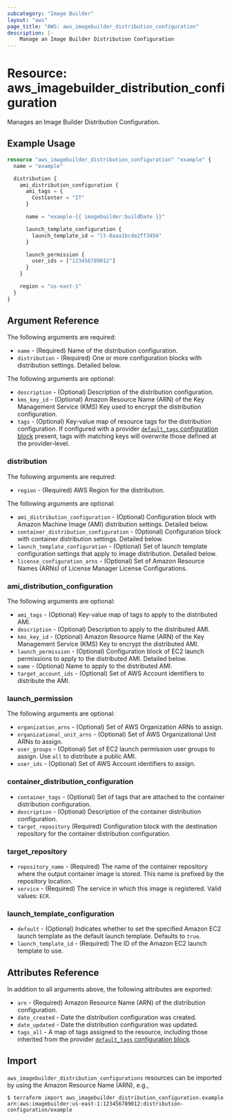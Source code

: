 ```yaml
---
subcategory: "Image Builder"
layout: "aws"
page_title: "AWS: aws_imagebuilder_distribution_configuration"
description: |-
    Manage an Image Builder Distribution Configuration
---
```


# Resource: aws_imagebuilder_distribution_configuration

Manages an Image Builder Distribution Configuration.

## Example Usage

```terraform
resource "aws_imagebuilder_distribution_configuration" "example" {
  name = "example"

  distribution {
    ami_distribution_configuration {
      ami_tags = {
        CostCenter = "IT"
      }

      name = "example-{{ imagebuilder:buildDate }}"

      launch_template_configuration {
        launch_template_id = "lt-0aaa1bcde2ff3456"
      }

      launch_permission {
        user_ids = ["123456789012"]
      }
    }

    region = "us-east-1"
  }
}
```

## Argument Reference

The following arguments are required:

* `name` - (Required) Name of the distribution configuration.
* `distribution` - (Required) One or more configuration blocks with distribution settings. Detailed below.

The following arguments are optional:

* `description` - (Optional) Description of the distribution configuration.
* `kms_key_id` - (Optional) Amazon Resource Name (ARN) of the Key Management Service (KMS) Key used to encrypt the distribution configuration.
* `tags` - (Optional) Key-value map of resource tags for the distribution configuration. If configured with a provider [`default_tags` configuration block](/docs/providers/aws/index.html#default_tags-configuration-block) present, tags with matching keys will overwrite those defined at the provider-level.

### distribution

The following arguments are required:

* `region` - (Required) AWS Region for the distribution.

The following arguments are optional:

* `ami_distribution_configuration` - (Optional) Configuration block with Amazon Machine Image (AMI) distribution settings. Detailed below.
* `container_distribution_configuration` - (Optional) Configuration block with container distribution settings. Detailed below.
* `launch_template_configuration` - (Optional) Set of launch template configuration settings that apply to image distribution. Detailed below.
* `license_configuration_arns` - (Optional) Set of Amazon Resource Names (ARNs) of License Manager License Configurations.

### ami_distribution_configuration

The following arguments are optional:

* `ami_tags` - (Optional) Key-value map of tags to apply to the distributed AMI.
* `description` - (Optional) Description to apply to the distributed AMI.
* `kms_key_id` - (Optional) Amazon Resource Name (ARN) of the Key Management Service (KMS) Key to encrypt the distributed AMI.
* `launch_permission` - (Optional) Configuration block of EC2 launch permissions to apply to the distributed AMI. Detailed below.
* `name` - (Optional) Name to apply to the distributed AMI.
* `target_account_ids` - (Optional) Set of AWS Account identifiers to distribute the AMI.

### launch_permission

The following arguments are optional:

* `organization_arns` - (Optional) Set of AWS Organization ARNs to assign.
* `organizational_unit_arns` - (Optional) Set of AWS Organizational Unit ARNs to assign.
* `user_groups` - (Optional) Set of EC2 launch permission user groups to assign. Use `all` to distribute a public AMI.
* `user_ids` - (Optional) Set of AWS Account identifiers to assign.

### container_distribution_configuration

* `container_tags` - (Optional) Set of tags that are attached to the container distribution configuration.
* `description` - (Optional) Description of the container distribution configuration.
* `target_repository` (Required) Configuration block with the destination repository for the container distribution configuration.

### target_repository

* `repository_name` - (Required) The name of the container repository where the output container image is stored. This name is prefixed by the repository location.
* `service` - (Required) The service in which this image is registered. Valid values: `ECR`.

### launch_template_configuration

* `default` - (Optional) Indicates whether to set the specified Amazon EC2 launch template as the default launch template. Defaults to `true`.
* `launch_template_id` - (Required) The ID of the Amazon EC2 launch template to use.

## Attributes Reference

In addition to all arguments above, the following attributes are exported:

* `arn` - (Required) Amazon Resource Name (ARN) of the distribution configuration.
* `date_created` - Date the distribution configuration was created.
* `date_updated` - Date the distribution configuration was updated.
* `tags_all` - A map of tags assigned to the resource, including those inherited from the provider [`default_tags` configuration block](/docs/providers/aws/index.html#default_tags-configuration-block).

## Import

`aws_imagebuilder_distribution_configurations` resources can be imported by using the Amazon Resource Name (ARN), e.g.,

```
$ terraform import aws_imagebuilder_distribution_configuration.example arn:aws:imagebuilder:us-east-1:123456789012:distribution-configuration/example
```
